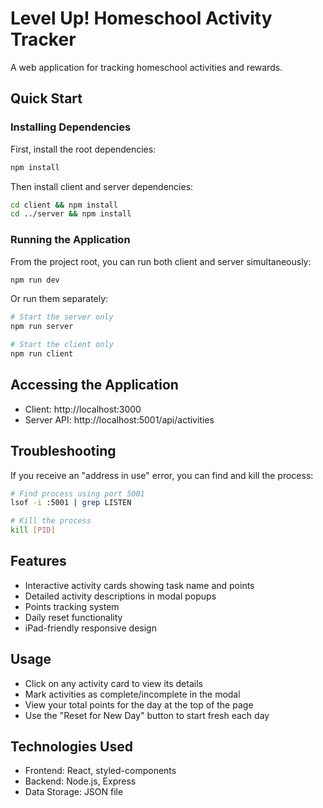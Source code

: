 # Level Up! Homeschool Activity Tracker

A web application for tracking homeschool activities and rewards.

## Quick Start

### Installing Dependencies

First, install the root dependencies:

```bash
npm install
```

Then install client and server dependencies:

```bash
cd client && npm install
cd ../server && npm install
```

### Running the Application

From the project root, you can run both client and server simultaneously:

```bash
npm run dev
```

Or run them separately:

```bash
# Start the server only
npm run server

# Start the client only
npm run client
```

## Accessing the Application

- Client: http://localhost:3000
- Server API: http://localhost:5001/api/activities

## Troubleshooting

If you receive an "address in use" error, you can find and kill the process:

```bash
# Find process using port 5001
lsof -i :5001 | grep LISTEN

# Kill the process
kill [PID]
```

## Features

- Interactive activity cards showing task name and points
- Detailed activity descriptions in modal popups
- Points tracking system
- Daily reset functionality
- iPad-friendly responsive design

## Usage

- Click on any activity card to view its details
- Mark activities as complete/incomplete in the modal
- View your total points for the day at the top of the page
- Use the "Reset for New Day" button to start fresh each day

## Technologies Used

- Frontend: React, styled-components
- Backend: Node.js, Express
- Data Storage: JSON file 